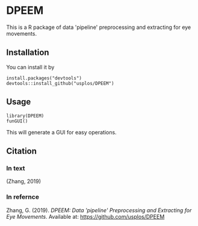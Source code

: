 # DPEEM
This is a R package of data 'pipeline' preprocessing and extracting for eye movements. 
## Installation
You can install it by 
```
install.packages("devtools")
devtools::install_github("usplos/DPEEM")
```

## Usage
```
library(DPEEM)
funGUI()
```

This will generate a GUI for easy operations.

## Citation

### In text
(Zhang, 2019)

### In refernce
Zhang, G. (2019). *DPEEM: Data 'pipeline' Preprocessing and Extracting for Eye Movements*. Available at: https://github.com/usplos/DPEEM
